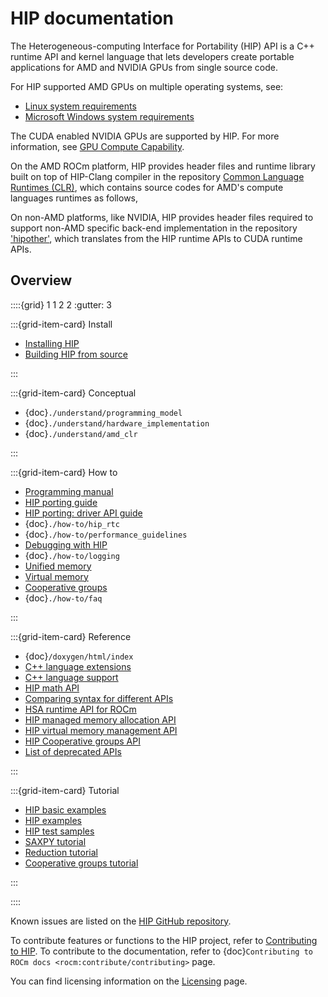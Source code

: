 # HIP documentation

The Heterogeneous-computing Interface for Portability (HIP) API is a C++ runtime
API and kernel language that lets developers create portable applications for AMD
and NVIDIA GPUs from single source code.

For HIP supported AMD GPUs on multiple operating systems, see:

* [Linux system requirements](https://rocm.docs.amd.com/projects/install-on-linux/en/latest/reference/system-requirements.html#supported-gpus)
* [Microsoft Windows system requirements](https://rocm.docs.amd.com/projects/install-on-windows/en/latest/reference/system-requirements.html#windows-supported-gpus)

The CUDA enabled NVIDIA GPUs are supported by HIP. For more information, see [GPU Compute Capability](https://developer.nvidia.com/cuda-gpus).

On the AMD ROCm platform, HIP provides header files and runtime library built on top of HIP-Clang compiler in the repository [Common Language Runtimes (CLR)](./understand/amd_clr), which contains source codes for AMD's compute languages runtimes as follows,

On non-AMD platforms, like NVIDIA, HIP provides header files required to support non-AMD specific back-end implementation in the repository ['hipother'](https://github.com/ROCm/hipother), which translates from the HIP runtime APIs to CUDA runtime APIs.

## Overview

::::{grid} 1 1 2 2
:gutter: 3

:::{grid-item-card} Install

* [Installing HIP](./install/install)
* [Building HIP from source](./install/build)

:::

:::{grid-item-card} Conceptual

* {doc}`./understand/programming_model`
* {doc}`./understand/hardware_implementation`
* {doc}`./understand/amd_clr`

:::

:::{grid-item-card} How to

* [Programming manual](./how-to/programming_manual)
* [HIP porting guide](./how-to/hip_porting_guide)
* [HIP porting: driver API guide](./how-to/hip_porting_driver_api)
* {doc}`./how-to/hip_rtc`
* {doc}`./how-to/performance_guidelines`
* [Debugging with HIP](./how-to/debugging)
* {doc}`./how-to/logging`
* [Unified memory](./how-to/unified_memory)
* [Virtual memory](./how-to/virtual_memory)
* [Cooperative groups](./how-to/cooperative_groups)
* {doc}`./how-to/faq`

:::

:::{grid-item-card} Reference

* {doc}`/doxygen/html/index`
* [C++ language extensions](./reference/cpp_language_extensions)
* [C++ language support](./reference/cpp_language_support)
* [HIP math API](./reference/math_api)
* [Comparing syntax for different APIs](./reference/terms)
* [HSA runtime API for ROCm](./reference/virtual_rocr)
* [HIP managed memory allocation API](./reference/unified_memory_reference)
* [HIP virtual memory management API](./reference/virtual_memory_reference)
* [HIP Cooperative groups API](./reference/cooperative_groups_reference)
* [List of deprecated APIs](./reference/deprecated_api_list)

:::

:::{grid-item-card} Tutorial

* [HIP basic examples](https://github.com/ROCm/rocm-examples/tree/develop/HIP-Basic)
* [HIP examples](https://github.com/ROCm/HIP-Examples)
* [HIP test samples](https://github.com/ROCm/hip-tests/tree/develop/samples)
* [SAXPY tutorial](./tutorial/saxpy)
* [Reduction tutorial](./tutorial/reduction)
* [Cooperative groups tutorial](./tutorial/cooperative_groups_tutorial)

:::

::::

Known issues are listed on the [HIP GitHub repository](https://github.com/ROCm/HIP/issues).

To contribute features or functions to the HIP project, refer to [Contributing to HIP](https://github.com/ROCm/HIP/blob/develop/CONTRIBUTING.md).
To contribute to the documentation, refer to {doc}`Contributing to ROCm docs <rocm:contribute/contributing>` page.

You can find licensing information on the [Licensing](https://rocm.docs.amd.com/en/latest/about/license.html) page.
